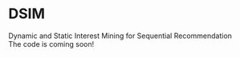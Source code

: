 # DSIM
Dynamic and Static Interest Mining for Sequential Recommendation  
The code is coming soon!


